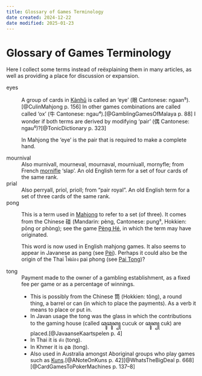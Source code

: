 ```yaml
---
title: Glossary of Games Terminology
date created: 2024-12-22
date modified: 2025-01-23
---
```

# Glossary of Games Terminology

Here I collect some terms instead of reëxplaining them in many articles, as well as providing a place for discussion or expansion.

<dl>

<dt>eyes</dt>
<dd>

A group of cards in [Kànhǔ](games/kanhu/kanhu.md) is called an ‘eye’ (<span lang="zh">眼</span> Cantonese: <Pronounce lang="yue-Latn-jyutping"  file="pronunciation_yue_眼.mp3" pronouncer="diniskachonchan">ngaan⁵</Pronounce>).[@CulinMahjong p. 156] In other games combinations are called called ‘ox’ (<span lang="zh">牛</span> Cantonese: <span lang="yue-Latn-jyutping">ngau⁴</span>).[@GamblingGamesOfMalaya p. 88] I wonder if both terms are derived by modifying ‘pair’ (<span lang="zh">偶</span> Cantonese: <span lang="yue-Latn-jyutping">ngau⁵</span>)?[@TonicDictionary p. 323]

In Mahjong the ‘eye’ is the pair that is required to make a complete hand.
</dd>

<dt id="mournival">mournival</dt>
<dd>
Also murnivall, mourneval, mournaval, mourniuall, mornyfle; from French <a href="http://stella.atilf.fr/Dendien/scripts/tlfiv5/affart.exe?28;s=83619345;?b=0;"><span lang="fr">mornifle</span></a> ‘slap’. An old English term for a set of four cards of the same rank.
</dd>

<dt id="prial">prial</dt>
<dd>
Also perryall, priol, prioll; from “pair royal”. An old English term for a set of three cards of the same rank.
</dd>

<dt id="pong">pong</dt>
<dd>

This is a term used in [Mahjong](games/mahjong/mahjong.md) to refer to a set (of three). It comes from the Chinese <span lang="zh">碰</span> (Mandarin: <span lang="cmn-Latn-pinyin">pèng</span>, Cantonese: <span lang="yue-Latn-jyutping">pung³</span>, Hokkien: <span lang="nan-Latn">pōng</span> or <span lang="nan-Latn">phòng</span>); see the game [Pèng Hé](games/peng-he/peng-he.md), in which the term may have originated.

This word is now used in English mahjong games. It also seems to appear in Javanese as <span lang="jv-Latn">pang</span> (see [Pèi](games/pei/pei.md)). Perhaps it could also be the origin of the Thai <span lang="th">ไพ่ผ่อง</span> <span lang="th-Latn">pai phong</span> (see [Pai Tong](games/pai-tong/pai-tong.md))?

</dd>

<dt id="tong">tong</dt>
<dd>
Payment made to the owner of a gambling establishment, as a fixed fee per game or as a percentage of winnings.

- This is possibly from the Chinese <span lang="zh">筒</span> (Hokkien: <span lang="nan-Latn">tông</span>), a round thing, a barrel or can (in which to place the payments). As a verb it means to place or put in.
- In Javan usage the <span lang="jv-Latn">tong</span> was the glass in which the contributions to the gaming house (called <span lang="jv">ꦕꦸꦕꦸꦏ꧀</span> <span lang="jv-Latn">cucuk</span> or <span lang="jv">ꦕꦸꦏ꧀</span> <span lang="jv-Latn">cuk</span>) are placed.[@JavaanseKaartspelen p. 4]
- In Thai it is <span lang="th">ต๋ง</span> (<span lang="th-Latn">tong</span>).
- In Khmer it is <span lang="km">តុង</span> (<span lang="km-Latn">tong</span>).
- Also used in Australia amongst Aboriginal groups who play games such as [Kuns](games/kuns/kuns.md).[@ANoteOnKuns p. 42][@WhatsTheBigDeal p. 668][@CardGamesToPokerMachines p. 137–8]
</dd>

</dl>
